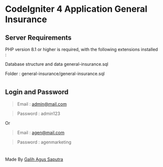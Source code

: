 # CodeIgniter 4 Application General Insurance

## Server Requirements

PHP version 8.1 or higher is required, with the following extensions installed :

Database structure and data general-insurance.sql

Folder : general-insurance/general-insurance.sql

#

## Login and Password

> Email : admin@mail.com

> Password : admin123

Or

> Email : agen@mail.com

> Password : agenmarketing

#

Made By [Galih Agus Saputra](https://github.com/Galih17421010)
